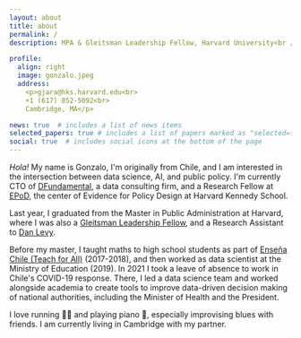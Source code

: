 ```yaml
---
layout: about
title: about
permalink: /
description: MPA & Gleitsman Leadership Fellow, Harvard University<br />Engineer, Pontifical Catholic University of Chile

profile:
  align: right
  image: gonzalo.jpeg
  address: 
    <p>gjara@hks.harvard.edu<br>
    +1 (617) 852-5092<br>
    Cambridge, MA</p>

news: true  # includes a list of news items
selected_papers: true # includes a list of papers marked as "selected={true}"
social: true  # includes social icons at the bottom of the page
---
```



_Hola!_  My name is Gonzalo, I'm originally from Chile, and I am interested in the intersection between data science, AI, and public policy.  I'm currently CTO of [DFundamental](https://dfundamental.com), a data consulting firm, and a Research Fellow at [EPoD](https://epod.cid.harvard.edu), the center of Evidence for Policy Design at Harvard Kennedy School.

Last year, I graduated from the Master in Public Administration at Harvard, where I was also a [Gleitsman Leadership Fellow](https://cpl.hks.harvard.edu/gleitsman-leadership-fellowship), and a Research Assistant to [Dan Levy](https://www.hks.harvard.edu/faculty/dan-levy).

Before my master, I taught maths to high school students as part of [Enseña Chile (Teach for All)](https://ensenachile.cl) (2017-2018), and then worked as data scientist at the Ministry of Education (2019). In 2021 I took a leave of absence to work in Chile's COVID-19 response. There, I led a data science team and worked alongside academia to create tools to improve data-driven decision making of national authorities, including the Minister of Health and the President.

I love running :running_man: and playing piano :musical_keyboard:, especially improvising blues with friends. I am currently living in Cambridge with my partner.